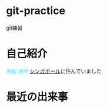 # git-practice
git練習

# 自己紹介

<font color="cyan">*則松* *栄叶*</font>
[シンガポール](https://ja.wikipedia.org/wiki/%E3%82%B7%E3%83%B3%E3%82%AC%E3%83%9D%E3%83%BC%E3%83%AB)に住んでいました

# 最近の出来事
